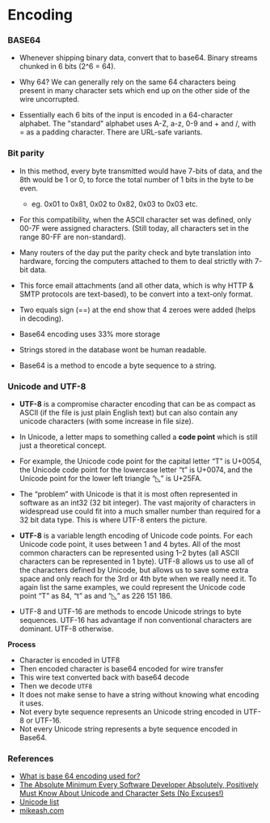 # Encoding

### BASE64

- Whenever shipping binary data, convert that to base64. Binary streams chunked in 6 bits (2^6 = 64).

- Why 64? We can generally rely on the same 64 characters being present in many character sets which end up on the other side of the wire uncorrupted.

- Essentially each 6 bits of the input is encoded in a 64-character alphabet. The "standard" alphabet uses A-Z, a-z, 0-9 and + and /, with = as a padding character. There are URL-safe variants.

### Bit parity

- In this method, every byte transmitted would have 7-bits of data, and the 8th would be 1 or 0, to force the total number of 1 bits in the byte to be even.
    - eg. 0x01 to 0x81, 0x02 to 0x82, 0x03 to 0x03 etc.

- For this compatibility, when the ASCII character set was defined, only 00-7F were assigned characters. (Still today, all characters set in the range 80-FF are non-standard). 

- Many routers of the day put the parity check and byte translation into hardware, forcing the computers attached to them to deal strictly with 7-bit data. 

- This force email attachments (and all other data, which is why HTTP & SMTP protocols are text-based), to be convert into a text-only format.

- Two equals sign (==) at the end show that 4 zeroes were added (helps in decoding).

- Base64 encoding uses 33% more storage

- Strings stored in the database wont be human readable.

- Base64 is a method to encode a byte sequence to a string.

### Unicode and UTF-8

- **UTF-8** is a compromise character encoding that can be as compact as ASCII (if the file is just plain English text) but can also contain any unicode characters (with some increase in file size).

- In Unicode, a letter maps to something called a **code point** which is still just a theoretical concept.

-  For example, the Unicode code point for the capital letter “T” is U+0054, the Unicode code point for the lowercase letter “t” is U+0074, and the Unicode point for the lower left triangle “◺” is U+25FA.

- The “problem” with Unicode is that it is most often represented in software as an int32 (32 bit integer). The vast majority of characters in widespread use could fit into a much smaller number than required for a 32 bit data type. This is where UTF-8 enters the picture.

- **UTF-8** is a variable length encoding of Unicode code points. For each Unicode code point, it uses between 1 and 4 bytes. All of the most common characters can be represented using 1–2 bytes (all ASCII characters can be represented in 1 byte). UTF-8 allows us to use all of the characters defined by Unicode, but allows us to save some extra space and only reach for the 3rd or 4th byte when we really need it. To again list the same examples, we could represent the Unicode code point “T” as 84, “t” as and “◺” as 226 151 186.

- UTF-8 and UTF-16 are methods to encode Unicode strings to byte sequences. UTF-16 has advantage if non conventional characters are dominant. UTF-8 otherwise.

**Process**
- Character is encoded in UTF8
- Then encoded character is base64 encoded for wire transfer
- This wire text converted back with base64 decode
- Then we decode `UTF8`
- It does not make sense to have a string without knowing what encoding it uses.
- Not every byte sequence represents an Unicode string encoded in UTF-8 or UTF-16.
- Not every Unicode string represents a byte sequence encoded in Base64.

### References
- [What is base 64 encoding used for?](https://stackoverflow.com/questions/201479/what-is-base-64-encoding-used-for)
- [The Absolute Minimum Every Software Developer Absolutely, Positively Must Know About Unicode and Character Sets (No Excuses!)](https://www.joelonsoftware.com/2003/10/08/the-absolute-minimum-every-software-developer-absolutely-positively-must-know-about-unicode-and-character-sets-no-excuses)
- [Unicode list](https://home.unicode.org)
- [mikeash.com](https://mikeash.com/pyblog/?tag=letsbuild)